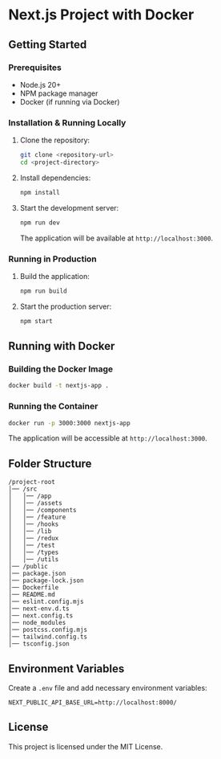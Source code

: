 # Next.js Project with Docker

## Getting Started

### Prerequisites
- Node.js 20+
- NPM package manager
- Docker (if running via Docker)

### Installation & Running Locally
1. Clone the repository:
   ```sh
   git clone <repository-url>
   cd <project-directory>
   ```
2. Install dependencies:
   ```sh
   npm install
   ```
3. Start the development server:
   ```sh
   npm run dev
   ```
   The application will be available at `http://localhost:3000`.

### Running in Production
1. Build the application:
   ```sh
   npm run build
   ```
2. Start the production server:
   ```sh
   npm start
   ```

## Running with Docker

### Building the Docker Image
```sh
docker build -t nextjs-app .
```

### Running the Container
```sh
docker run -p 3000:3000 nextjs-app
```

The application will be accessible at `http://localhost:3000`.

## Folder Structure
```
/project-root
│── /src
│   │── /app
│   │── /assets
│   │── /components
│   │── /feature
│   │── /hooks
│   │── /lib
│   │── /redux
│   │── /test
│   │── /types
│   │── /utils
│── /public
│── package.json
│── package-lock.json
│── Dockerfile
│── README.md
│── eslint.config.mjs
│── next-env.d.ts
│── next.config.ts
│── node_modules
│── postcss.config.mjs
│── tailwind.config.ts
│── tsconfig.json
``` 

## Environment Variables
Create a `.env` file and add necessary environment variables:
```
NEXT_PUBLIC_API_BASE_URL=http://localhost:8000/
```

## License
This project is licensed under the MIT License.

